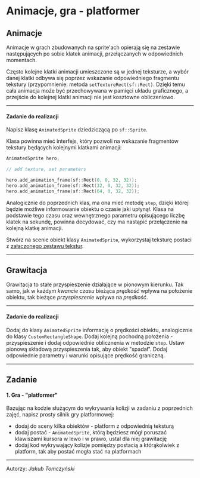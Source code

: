 Animacje, gra - platformer
=============

Animacje
-------------------------------------------
Animacje w grach zbudowanych na sprite'ach opierają się na zestawie następujących po sobie klatek animacji, przełączanych w odpowiednich momentach.

Często kolejne klatki animacji umieszczone są w jednej teksturze, a wybór danej klatki odbywa się poprzez wskazanie odpowiedniego fragmentu tekstury (przypomnienie: metoda `setTextureRect(sf::Rect)`. Dzięki temu cała animacja może być przechowywana w pamięci układu graficznego, a przejście do kolejnej klatki animacji nie jest kosztowne obliczeniowo.

---
#### Zadanie do realizacji

Napisz klasę `AnimatedSprite` dziedziczącą po `sf::Sprite`.

Klasa powinna mieć interfejs, który pozwoli na wskazanie fragmentów tekstury będących kolejnymi klatkami animacji:

```cpp
AnimatedSprite hero;

// add texture, set parameters

hero.add_animation_frame(sf::Rect(0, 0, 32, 32));
hero.add_animation_frame(sf::Rect(32, 0, 32, 32));
hero.add_animation_frame(sf::Rect(64, 0, 32, 32));
```

 Analogicznie do poprzednich klas, ma ona mieć metodę `step`, dzięki której będzie możliwe informowanie obiektu o czasie jaki upłynął. Klasa na podstawie tego czasu oraz wewnętrznego parametru opisującego liczbę klatek na sekundę, powinna decydować, czy ma nastąpić przełączenie na kolejną klatkę animacji.
 
 Stwórz na scenie obiekt klasy `AnimatedSprite`, wykorzystaj teksturę postaci z [załączonego zestawu tekstur](../resources/sprites.zip).

---

Grawitacja
-------------------------------------------

Grawitacja to stałe przyspieszenie działające w pionowym kierunku. Tak samo, jak w każdym *kwancie czasu* bieżąca *prędkość* wpływa na położenie obiektu, tak bieżące *przyspieszenie* wpływa na *prędkość*.

---
#### Zadanie do realizacji

Dodaj do klasy `AnimatedSprite` informację o prędkości obiektu, analogicznie do klasy `CustomRectangleShape`.
Dodaj kolejną pochodną położenia - przyspieszenie i dodaj odpowiednie oblicznenia w metodzie `step`. Ustaw pionową składową przyspieszenia tak, aby obiekt "spadał". Dodaj odpowiednie parametry i warunki opisujące prędkość graniczną.

---

Zadanie
-----------
#### 1. Gra - "platformer"

Bazując na kodzie służącym do wykrywania kolizji w zadaniu z poprzednich zajęć, napisz prosty silnik gry platformowej:

* dodaj do sceny kilka obiektów - platform z odpowiednią teksturą
* dodaj postać - `AnimatedSprite`, którą będziesz mógł poruszać klawiszami kursora w lewo i w prawo, ustal dla niej grawitację
* dodaj kod wykrywający kolizje pomiędzy postacią a którąkolwiek z platform, tak aby postać mogła stać na platformach

***
Autorzy: *Jakub Tomczyński*
